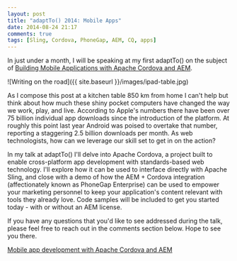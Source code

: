 ```yaml
---
layout: post
title: "adaptTo() 2014: Mobile Apps"
date: 2014-08-24 21:17
comments: true
tags: [Sling, Cordova, PhoneGap, AEM, CQ, apps]
---
```

In just under a month, I will be speaking at my first adaptTo() on the subject of [Building Mobile Applications with Apache Cordova and AEM](http://adapt.to/2014/en/schedule/mobile-app-development-with-apache-cordova-and-aem.html).

![Writing on the road]({{ site.baseurl }}/images/ipad-table.jpg)

<!-- more -->

As I compose this post at a kitchen table 850 km from home I can't help but think about how much these shiny pocket computers have changed the way we work, play, and live. According to Apple's numbers there have been over 75 billion individual app downloads since the introduction of the platform. At roughly this point last year Android was poised to overtake that number, reporting a staggering 2.5 billion downloads per month. As web technologists, how can we leverage our skill set to get in on the action?

In my talk at adaptTo() I'll delve into Apache Cordova, a project built to enable cross-platform app development with standards-based web technology. I'll explore how it can be used to interface directly with Apache Sling, and close with a demo of how the AEM + Cordova integration (affectionately known as PhoneGap Enterprise) can be used to empower your marketing personnel to keep your application's content relevant with tools they already love. Code samples will be included to get you started today - with or without an AEM license.

If you have any questions that you'd like to see addressed during the talk, please feel free to reach out in the comments section below. Hope to see you there.

[Mobile app development with Apache Cordova and AEM](http://adapt.to/2014/en/schedule/mobile-app-development-with-apache-cordova-and-aem.html)
